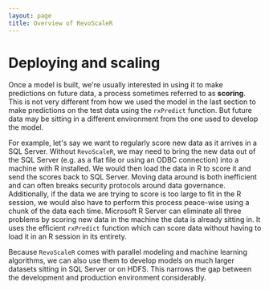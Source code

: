 ```yaml
---
layout: page
title: Overview of RevoScaleR
---
```

# Deploying and scaling

Once a model is built, we're usually interested in using it to make predictions on future data, a process sometimes referred to as **scoring**. This is not very different from how we used the model in the last section to make predictions on the test data using the `rxPredict` function. But future data may be sitting in a different environment from the one used to develop the model. 

For example, let's say we want to regularly score new data as it arrives in a SQL Server. Without `RevoScaleR`, we may need to bring the new data out of the SQL Server (e.g. as a flat file or using an ODBC connection) into a machine with R installed. We would then load the data in R to score it and send the scores back to SQL Server. Moving data around is both inefficient and can often breaks security protocols around data governance. Additionally, if the data we are trying to score is too large to fit in the R session, we would also have to perform this process peace-wise using a chunk of the data each time. Microsoft R Server can eliminate all three problems by scoring new data in the machine the data is already sitting in. It uses the efficient `rxPredict` function which can score data without having to load it in an R session in its entirety.

Because `RevoScaleR` comes with parallel modeling and machine learning algorithms, we can also use them to develop models on much larger datasets sitting in SQL Server or on HDFS. This narrows the gap between the development and production environment considerably.
